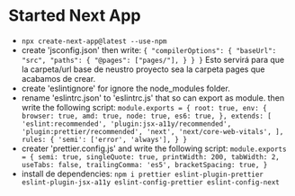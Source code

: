 # Started Next App
- `npx create-next-app@latest --use-npm`
- create 'jsconfig.json' then write:
`
{
    "compilerOptions": {
        "baseUrl": "src",
        "paths": {
           "@pages": ["pages/"],
        }
    }
}
`
Esto servirá para que la carpeta/url base de neustro proyecto sea la carpeta pages que acabamos de crear.
- create 'eslintignore' for ignore the node_modules folder.
- rename 'eslintrc.json' to 'eslintrc.js' that so can export as module. then write the following script:
`module.exports = {
  root: true,
  env: {
    browser: true,
    amd: true,
    node: true,
    es6: true,
  },
  extends: [
    'eslint:recommended',
    'plugin:jsx-a11y/recommended',
    'plugin:prettier/recommended',
    'next',
    'next/core-web-vitals',
  ],
  rules: {
    'semi': ['error', 'always'],
  }
}
`
- creater 'prettier.config.js' and write the following script:
`
module.exports = {
    semi: true,
    singleQuote: true,
    printWidth: 200,
    tabWidth: 2,
    useTabs: false,
    trailingComma: 'es5',
    bracketSpacing: true,
}
`
- install de dependencies: 
`npm i prettier eslint-plugin-prettier eslint-plugin-jsx-a11y eslint-config-prettier eslint-config-next`